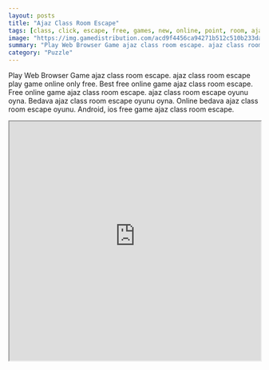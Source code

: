 ```yaml
---
layout: posts
title: "Ajaz Class Room Escape"
tags: [class, click, escape, free, games, new, online, point, room, ajaz, free, online, games, oyna, game, free, games, play, play, games]
image: "https://img.gamedistribution.com/acd9f4456ca94271b512c510b233daa7.jpg"
summary: "Play Web Browser Game ajaz class room escape. ajaz class room escape play game online only free. Best free online game ajaz class room escape. Free online game ajaz class room escape. ajaz class room escape oyunu oyna. Bedava ajaz class room escape oyunu oyna. Online bedava ajaz class room escape oyunu. Android, ios free game ajaz class room escape."
category: "Puzzle"
---
```


Play Web Browser Game ajaz class room escape. ajaz class room escape play game online only free. Best free online game ajaz class room escape. Free online game ajaz class room escape. ajaz class room escape oyunu oyna. Bedava ajaz class room escape oyunu oyna. Online bedava ajaz class room escape oyunu. Android, ios free game ajaz class room escape.

<iframe width="100%" height="480px;" src="https://flash.gamedistribution.com?game=acd9f4456ca94271b512c510b233daa7"></iframe>